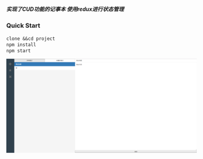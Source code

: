 ## 

##### 实现了CUD功能的记事本 使用redux进行状态管理

### Quick Start

```
clone &&cd project
npm install
npm start
```
![img](https://github.com/Month7/reactNotepad/blob/master/res/preview.png)


